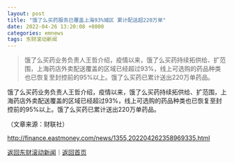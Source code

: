 ```yaml
---
layout: post
title: "饿了么买药服务已覆盖上海93%城区 累计配送超220万单"
date: 2022-04-26 13:20:08 +0800
categories: emnews
tags: 东财滚动新闻
---
```

> 饿了么买药业务负责人王哲介绍，疫情以来，饿了么买药持续拓供给、扩范围，上海药店外卖配送覆盖的区域已经超过93%，线上可选购的药品种类也已恢复至封控前的95%以上。饿了么买药已累计送出220万单药品。

<p>饿了么买药业务负责人王哲介绍，疫情以来，饿了么买药持续拓供给、扩范围，上海药店外卖配送覆盖的区域已经超过93%，线上可选购的药品种类也已恢复至封控前的95%以上。饿了么买药已累计送出220万单药品。 </p><p class="em_media">（文章来源：财联社）</p>

<http://finance.eastmoney.com/news/1355,202204262358969335.html>

[返回东财滚动新闻](//finews.withounder.com/emnews/)｜[返回首页](//finews.withounder.com/)